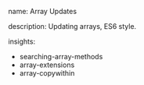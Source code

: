 name: Array Updates

description: Updating arrays, ES6 style. 

insights:
  - searching-array-methods
  - array-extensions
  - array-copywithin
